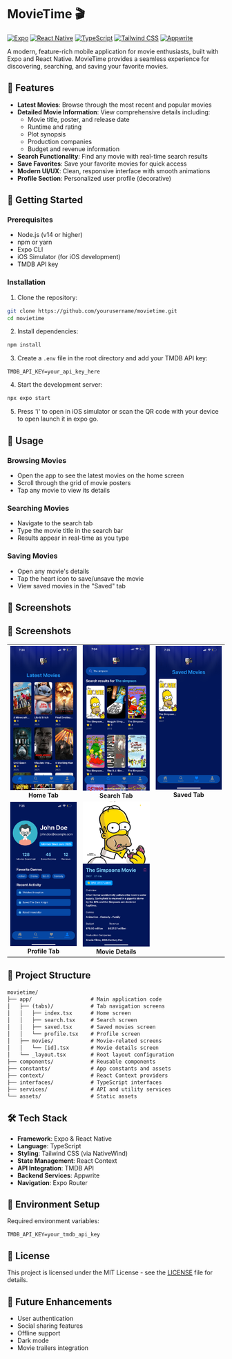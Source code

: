 # MovieTime 🎬

[![Expo](https://img.shields.io/badge/Expo-000000?style=for-the-badge&logo=expo&logoColor=white)](https://expo.dev/)
[![React Native](https://img.shields.io/badge/React_Native-20232A?style=for-the-badge&logo=react&logoColor=61DAFB)](https://reactnative.dev/)
[![TypeScript](https://img.shields.io/badge/TypeScript-007ACC?style=for-the-badge&logo=typescript&logoColor=white)](https://www.typescriptlang.org/)
[![Tailwind CSS](https://img.shields.io/badge/Tailwind_CSS-38B2AC?style=for-the-badge&logo=tailwind-css&logoColor=white)](https://tailwindcss.com/)
[![Appwrite](https://img.shields.io/badge/Appwrite-0A0A0A?style=for-the-badge&logo=appwrite&logoColor=white)](https://appwrite.io/)

A modern, feature-rich mobile application for movie enthusiasts, built with Expo and React Native. MovieTime provides a seamless experience for discovering, searching, and saving your favorite movies.

## 🌟 Features

- **Latest Movies**: Browse through the most recent and popular movies
- **Detailed Movie Information**: View comprehensive details including:
  - Movie title, poster, and release date
  - Runtime and rating
  - Plot synopsis
  - Production companies
  - Budget and revenue information
- **Search Functionality**: Find any movie with real-time search results
- **Save Favorites**: Save your favorite movies for quick access
- **Modern UI/UX**: Clean, responsive interface with smooth animations
- **Profile Section**: Personalized user profile (decorative)

## 🚀 Getting Started

### Prerequisites

- Node.js (v14 or higher)
- npm or yarn
- Expo CLI
- iOS Simulator (for iOS development)
- TMDB API key

### Installation

1. Clone the repository:
```bash
git clone https://github.com/yourusername/movietime.git
cd movietime
```

2. Install dependencies:
```bash
npm install
```

3. Create a `.env` file in the root directory and add your TMDB API key:
```env
TMDB_API_KEY=your_api_key_here
```

4. Start the development server:
```bash
npx expo start
```

5. Press 'i' to open in iOS simulator or scan the QR code with your device to open launch it in expo go.

## 📱 Usage

### Browsing Movies
- Open the app to see the latest movies on the home screen
- Scroll through the grid of movie posters
- Tap any movie to view its details

### Searching Movies
- Navigate to the search tab
- Type the movie title in the search bar
- Results appear in real-time as you type

### Saving Movies
- Open any movie's details
- Tap the heart icon to save/unsave the movie
- View saved movies in the "Saved" tab

## 📸 Screenshots


## 📱 Screenshots

<div align="center">
  <table>
    <tr>
      <td align="center">
        <img src="screenshots/Home-tab.PNG" width="200" alt="Home Tab"/>
        <br />
        <b>Home Tab</b>
      </td>
      <td align="center">
        <img src="screenshots/Search-tab.PNG" width="200" alt="Search Tab"/>
        <br />
        <b>Search Tab</b>
      </td>
      <td align="center">
        <img src="screenshots/Saved-tab.PNG" width="200" alt="Saved Tab"/>
        <br />
        <b>Saved Tab</b>
      </td>
    </tr>
    <tr>
      <td align="center">
        <img src="screenshots/Profile-tab.PNG" width="200" alt="Profile Tab"/>
        <br />
        <b>Profile Tab</b>
      </td>
      <td align="center">
        <img src="screenshots/Movie-Details-page.PNG" width="200" alt="Movie Details"/>
        <br />
        <b>Movie Details</b>
      </td>
    </tr>
  </table>
</div>



## 📁 Project Structure

```
movietime/
├── app/                   # Main application code
│   ├── (tabs)/            # Tab navigation screens
│   │   ├── index.tsx      # Home screen
│   │   ├── search.tsx     # Search screen
│   │   ├── saved.tsx      # Saved movies screen
│   │   └── profile.tsx    # Profile screen
│   ├── movies/            # Movie-related screens
│   │   └── [id].tsx       # Movie details screen
│   └── _layout.tsx        # Root layout configuration
├── components/            # Reusable components
├── constants/             # App constants and assets
├── context/               # React Context providers
├── interfaces/            # TypeScript interfaces
├── services/              # API and utility services
└── assets/                # Static assets
```

## 🛠 Tech Stack

- **Framework**: Expo & React Native
- **Language**: TypeScript
- **Styling**: Tailwind CSS (via NativeWind)
- **State Management**: React Context
- **API Integration**: TMDB API
- **Backend Services**: Appwrite
- **Navigation**: Expo Router

## 🔧 Environment Setup

Required environment variables:
```env
TMDB_API_KEY=your_tmdb_api_key
```

## 📝 License

This project is licensed under the MIT License - see the [LICENSE](LICENSE) file for details.


## 🔮 Future Enhancements

- User authentication
- Social sharing features
- Offline support
- Dark mode
- Movie trailers integration

